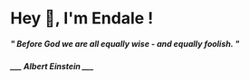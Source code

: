 <h1 title="head"> Hey 👋, I'm Endale !</h1>

**<h5><i>" Before God we are all equally wise - and equally foolish. "</i></h5>**

*<b>___ Albert Einstein ___</b>*
